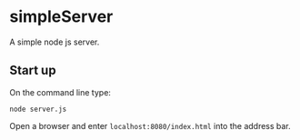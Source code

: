 # simpleServer
A simple node js server.

## Start up

On the command line type:
```
node server.js
```

Open a browser and enter `localhost:8080/index.html` into the address bar.
